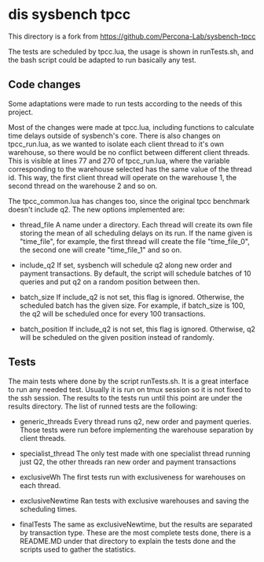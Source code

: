# dis sysbench tpcc
This directory is a fork from https://github.com/Percona-Lab/sysbench-tpcc

The tests are scheduled by tpcc.lua, the usage is shown in runTests.sh, and the
 bash script could be adapted to run basically any test. 


## Code changes
Some adaptations were made to run tests according to the needs of this project.

Most of the changes were made at tpcc.lua, including functions to calculate
time delays outside of sysbench's core. There is also changes on tpcc_run.lua, 
as we wanted to isolate each client thread to it's own warehouse, so there 
would be no conflict between different client threads. This is visible at lines 
77 and 270 of tpcc_run.lua, where the variable corresponding to the warehouse 
selected has the same value of the thread id. This way, the first client 
thread will operate on the warehouse 1, the second thread on the warehouse 2 
and so on.

The tpcc_common.lua has changes too, since the original tpcc benchmark doesn't 
include q2. The new options implemented are:

* thread_file
	A name under a directory. Each thread will create its own file storing the
mean of all scheduling delays on its run. If the name given is "time_file", for 
example, the first thread will create the file "time_file_0", the second one 
will create "time_file_1" and so on.

* include_q2
	If set, sysbench will schedule q2 along new order and payment transactions. 
By default, the script will schedule batches of 10 queries and put q2 on a 
random position between then.
	
* batch_size
	If include_q2 is not set, this flag is ignored. Otherwise, the scheduled 
batch has the given size. For example, if batch_size is 100, the q2 will be 
scheduled once for every 100 transactions.

* batch_position
	If include_q2 is not set, this flag is ignored. Otherwise, q2 will be 
scheduled on the given position instead of randomly.


## Tests

The main tests where done by the script runTests.sh. It is a great interface to 
run any needed test. Usually it is run on tmux session so it is not fixed to
the ssh session. The results to the tests run until this point are under the 
results directory. The list of runned tests are the following:

* generic_threads
	Every thread runs q2, new order and payment queries. Those tests were run 
before implementing the warehouse separation by client threads.

* specialist_thread
	The only test made with one specialist thread running just Q2, the other 
threads ran new order and payment transactions	

* exclusiveWh
	The first tests run with exclusiveness for warehouses on each thread.

* exclusiveNewtime
	Ran tests with exclusive warehouses and saving the scheduling times.

* finalTests
	The same as exclusiveNewtime, but the results are separated by transaction
type. These are the most complete tests done, there is a README.MD under that
directory to explain the tests done and the scripts used to gather the 
statistics.
